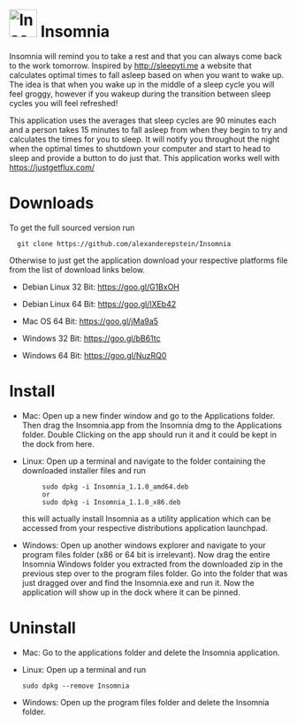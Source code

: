 # <img src="https://github.com/alexanderepstein/Insomnia/blob/master/sleep_github.png" alt="Insomnia Logo" style="width:50px;height:50px;"> <label style="text-align:center"> Insomnia </label>

Insomnia will remind you to take a rest and that you can always come back to the work tomorrow.
Inspired by http://sleepyti.me a website that calculates optimal times to fall asleep based on when you want to wake up.
The idea is that when you wake up in the middle of a sleep cycle you will feel groggy, however if you wakeup during the
transition between sleep cycles you will feel refreshed!

This application uses the averages that sleep cycles are 90 minutes each and a person takes 15 minutes to fall asleep from when they begin to try and calculates the times for you to sleep. It will notify you throughout the night when the optimal times to shutdown your computer and start to head to sleep and provide a button to do just that. This application works well with https://justgetflux.com/  


# Downloads
To get the full sourced version run

      git clone https://github.com/alexanderepstein/Insomnia

Otherwise to just get the application download your respective platforms file from the list of download links below.

* Debian Linux 32 Bit: https://goo.gl/G1BxOH

* Debian Linux 64 Bit: https://goo.gl/lXEb42

* Mac OS 64 Bit: https://goo.gl/jMa9a5

* Windows 32 Bit: https://goo.gl/bB61tc

* Windows 64 Bit: https://goo.gl/NuzRQ0

# Install

* Mac: Open up a new finder window and go to the Applications folder. Then drag the Insomnia.app from the Insomnia dmg to the Applications folder. Double Clicking on the app should run it and it could be kept in the dock from here.

* Linux: Open up a terminal and navigate to the folder containing the downloaded installer files and run

           sudo dpkg -i Insomnia_1.1.0_amd64.deb
           or
           sudo dpkg -i Insomnia_1.1.0_x86.deb
  this will actually install Insomnia as a utility application which can be accessed from your respective distributions application launchpad.

* Windows: Open up another windows explorer and navigate to your program files folder (x86 or 64 bit is irrelevant).  Now drag the entire Insomnia Windows folder you extracted  from the downloaded zip in the previous step over to the program files folder. Go into the folder that was just dragged over and find the Insomnia.exe and run it. Now the application will show up in the dock where it can be pinned.

# Uninstall

* Mac: Go to the applications folder and delete the Insomnia application.

* Linux: Open up a terminal and run

      sudo dpkg --remove Insomnia

* Windows: Open up the program files folder and delete the Insomnia folder.
